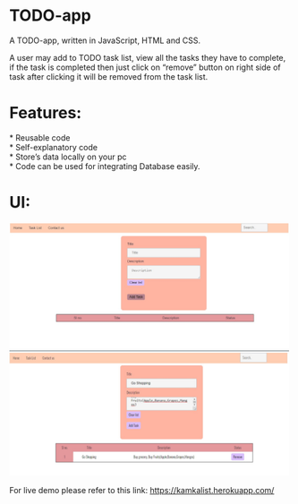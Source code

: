 # TODO-app

A TODO-app, written in JavaScript, HTML and CSS.

A user may add to TODO task list, view all the tasks they have to complete, if the task is completed then just click on “remove” button on right side of task after clicking it will be removed from the task list.
 

<h1>Features:</h1>
* Reusable code<br>
* Self-explanatory code<br>
* Store’s data locally on your pc<br>
* Code can be used for integrating Database easily.<br>

<h1>UI:</h1>

<img src="UI Sample/TODO_app_Home.jpg" width="500" >
<img src="UI Sample/TODO_app2.jpg" width="500" >




For live demo please refer to this link:
	https://kamkalist.herokuapp.com/ 

